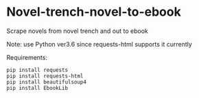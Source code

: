 # Novel-trench-novel-to-ebook
Scrape novels from novel trench and out to ebook

Note: use Python ver3.6 since requests-html supports it currently

Requirements:
    
    pip install requests
    pip install requests-html
    pip install beautifulsoup4
    pip install EbookLib










